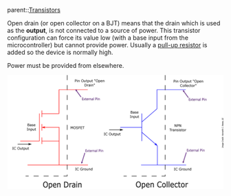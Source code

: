 parent::[Transistors](Transistors.md)

Open drain (or open collector on a BJT) means that the drain which is used as the **output**, is not connected to a source of power. This transistor configuration can force its value low (with a base input from the microcontroller) but cannot provide power. Usually a [pull-up resistor](pull-up%20resistor) is added so the device is normally high. 

Power must be provided from elsewhere.

![Pasted image 20221105102437](Personal%20Folders/that_marouk_ish/attachments/Pasted%20image%2020221105102437.png)